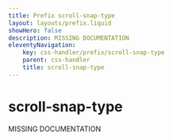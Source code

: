 ```yaml
---
title: Prefix scroll-snap-type
layout: layouts/prefix.liquid
showHero: false
description: MISSING DOCUMENTATION
eleventyNavigation:
	key: css-handler/prefix/scroll-snap-type
	parent: css-handler
	title: scroll-snap-type
---
```


# scroll-snap-type

MISSING DOCUMENTATION